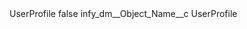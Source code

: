 <?xml version="1.0" encoding="UTF-8"?>
<CustomMetadata xmlns="http://soap.sforce.com/2006/04/metadata" xmlns:xsi="http://www.w3.org/2001/XMLSchema-instance" xmlns:xsd="http://www.w3.org/2001/XMLSchema">
    <label>UserProfile</label>
    <protected>false</protected>
    <values>
        <field>infy_dm__Object_Name__c</field>
        <value xsi:type="xsd:string">UserProfile</value>
    </values>
</CustomMetadata>
